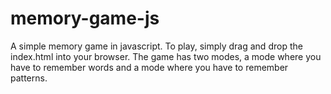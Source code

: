 # memory-game-js

A simple memory game in javascript. To play, simply drag and drop the index.html into your browser.
The game has two modes, a mode where you have to remember words and a mode where you have to remember patterns. 
